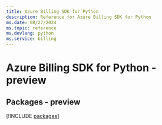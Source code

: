 ```yaml
---
title: Azure Billing SDK for Python
description: Reference for Azure Billing SDK for Python
ms.date: 08/27/2024
ms.topic: reference
ms.devlang: python
ms.service: billing
---
```

# Azure Billing SDK for Python - preview
## Packages - preview
[!INCLUDE [packages](billing-index.md)]